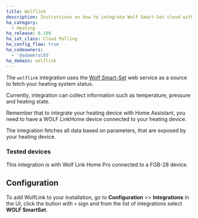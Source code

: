 ```yaml
---
title: Wolflink
description: Instructions on how to integrate Wolf Smart-Set cloud within Home Assistant.
ha_category:
  - Heating
ha_release: 0.109
ha_iot_class: Cloud Polling
ha_config_flow: true
ha_codeowners:
  - '@adamkrol93'
ha_domain: wolflink
---
```


The `wolflink` integration uses the [Wolf Smart-Set](https://www.wolf-smartset.com/) web service as a source to fetch your heating system status.

Currently, integration can collect information such as temperature, pressure and heating state. 

Remember that to integrate your heating device with Home Assistant, you need to have a WOLF LinkHome device connected to your heating device.

The integration fetches all data based on parameters, that are exposed by your heating device.

### Tested devices

This integration is with Wolf Link Home Pro connected to a FGB-28 device.

## Configuration

To add WolfLink to your installation, go to **Configuration** >> **Integrations** in the UI, click the button with `+` sign and from the list of integrations select **WOLF SmartSet**.
